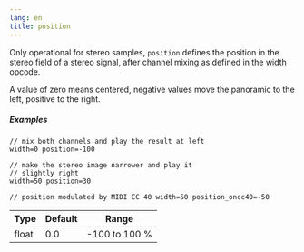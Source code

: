 ```yaml
---
lang: en
title: position
---
```

Only operational for stereo samples, `position` defines the position in the stereo
field of a stereo signal, after channel mixing as defined in the [width](width)
opcode.

A value of zero means centered, negative values move the panoramic to the left,
positive to the right.

##### Examples

```
// mix both channels and play the result at left
width=0 position=-100

// make the stereo image narrower and play it
// slightly right
width=50 position=30

// position modulated by MIDI CC 40 width=50 position_oncc40=-50
```

| Type  | Default | Range         |
| ---   | ---     | ---           |
| float | 0.0     | -100 to 100 % |
